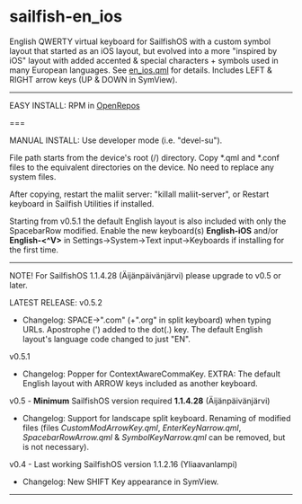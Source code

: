 sailfish-en_ios
===============

English QWERTY virtual keyboard for SailfishOS with a custom symbol layout that started as an iOS layout, but evolved into a more "inspired by iOS" layout with added accented &amp; special characters + symbols used in many European languages. See <a href="https://github.com/tmikkonen/sailfish_en-ios/blob/master/usr/share/maliit/plugins/com/jolla/layouts/en_ios.qml">en_ios.qml</a> for details. Includes LEFT &amp; RIGHT arrow keys (UP &amp; DOWN in SymView).

---

EASY INSTALL: RPM in <a href="https://openrepos.net/content/tmi/english-qwerty-arrow-keyboard">OpenRepos</a>

===

MANUAL INSTALL:
Use developer mode (i.e. "devel-su"). 

File path starts from the device's root (/) directory.  Copy *.qml and *.conf files to the equivalent directories on the device. No need to replace any system files.

After copying, restart the maliit server:
"killall maliit-server", or Restart keyboard in Sailfish Utilities if installed.

Starting from v0.5.1 the default English layout is also included with only the SpacebarRow modified.
Enable the new keyboard(s) <strong>English-iOS</strong> and/or <strong>English-<^V></strong> in Settings->System->Text input->Keyboards if installing for the first time.

---

NOTE! For SailfishOS 1.1.4.28 (Äijänpäivänjärvi) please upgrade to v0.5 or later.

LATEST RELEASE: v0.5.2
* Changelog: SPACE->".com" (+".org" in split keyboard) when typing URLs. Apostrophe (') added to the dot(.) key. The default English layout's language code changed to just "EN".

v0.5.1
* Changelog: Popper for ContextAwareCommaKey. EXTRA: The default English layout with ARROW keys included as another keyboard.

v0.5 - <strong>Minimum</strong> SailfishOS version required <strong>1.1.4.28</strong> (Äijänpäivänjärvi)
* Changelog: Support for landscape split keyboard. Renaming of modified files (files <em>CustomModArrowKey.qml</em>, <em>EnterKeyNarrow.qml</em>, <em>SpacebarRowArrow.qml</em> & <em>SymbolKeyNarrow.qml</em> can be removed, but is not necessary).

v0.4 - Last working SailfishOS version 1.1.2.16 (Yliaavanlampi)
* Changelog: New SHIFT Key appearance in SymView.

---
